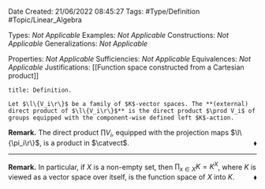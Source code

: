 <div class="topSpace"></div>

Date Created: 21/06/2022 08:45:27
Tags: #Type/Definition #Topic/Linear_Algebra

Types: _Not Applicable_
Examples: _Not Applicable_
Constructions: _Not Applicable_
Generalizations: _Not Applicable_

Properties: _Not Applicable_
Sufficiencies: _Not Applicable_
Equivalences: _Not Applicable_
Justifications: [[Function space constructed from a Cartesian product]]

``` ad-Definition
title: Definition.

Let $\l\{V_i\r\}$ be a family of $K$-vector spaces. The **(external) direct product of $\l\{V_i\r\}$** is the direct product $\prod V_i$ of groups equipped with the component-wise defined left $K$-action.

```

<b>Remark.</b> The direct product $\prod V_i$, equipped with the projection maps $\l\{\pi_i\r\}$, is a product in $\catvect$.<span style="float:right;">$\blacklozenge$</span>

---

<b>Remark.</b> In particular, if $X$ is a non-empty set, then $\prod_{x\in X}K=K^X$, where $K$ is viewed as a vector space over itself, is the function space of $X$ into $K$.<span style="float:right;">$\blacklozenge$</span>
